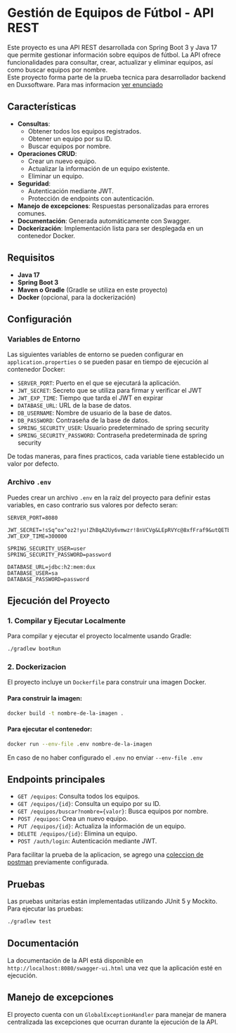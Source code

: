 # Gestión de Equipos de Fútbol - API REST

Este proyecto es una API REST desarrollada con Spring Boot 3 y Java 17 que permite gestionar información sobre equipos de fútbol. 
La API ofrece funcionalidades para consultar, crear, actualizar y eliminar equipos, así como buscar equipos por nombre.
<br>Este proyecto forma parte de la prueba tecnica para desarrollador backend en Duxsoftware. Para mas informacion [ver enunciado](Enunciado.pdf)

## Características

- **Consultas**:
    - Obtener todos los equipos registrados.
    - Obtener un equipo por su ID.
    - Buscar equipos por nombre.
- **Operaciones CRUD**:
    - Crear un nuevo equipo.
    - Actualizar la información de un equipo existente.
    - Eliminar un equipo.
- **Seguridad**:
    - Autenticación mediante JWT.
    - Protección de endpoints con autenticación.
- **Manejo de excepciones**: Respuestas personalizadas para errores comunes.
- **Documentación**: Generada automáticamente con Swagger.
- **Dockerización**: Implementación lista para ser desplegada en un contenedor Docker.

## Requisitos

- **Java 17**
- **Spring Boot 3**
- **Maven o Gradle** (Gradle se utiliza en este proyecto)
- **Docker** (opcional, para la dockerización)

## Configuración

### Variables de Entorno

Las siguientes variables de entorno se pueden configurar en `application.properties` o se pueden pasar en tiempo de ejecución al contenedor Docker:

- `SERVER_PORT`: Puerto en el que se ejecutará la aplicación.
- `JWT_SECRET`: Secreto que se utiliza para firmar y verificar el JWT
- `JWT_EXP_TIME`: Tiempo que tarda el JWT en expirar
- `DATABASE_URL`: URL de la base de datos.
- `DB_USERNAME`: Nombre de usuario de la base de datos.
- `DB_PASSWORD`: Contraseña de la base de datos.
- `SPRING_SECURITY_USER`: Usuario predeterminado de spring security
- `SPRING_SECURITY_PASSWORD`: Contraseña predeterminada de spring security

De todas maneras, para fines practicos, cada variable tiene establecido un valor por defecto.

### Archivo `.env`

Puedes crear un archivo `.env` en la raíz del proyecto para definir estas variables, en caso contrario sus valores por defecto seran:

```dotenv
SERVER_PORT=8080

JWT_SECRET=!sSq^ox^oz2!yu!ZhBqA2Uy6vmwzr!8nVCVg&LEpRVYc@8xfFraf9&utQETbrnpd
JWT_EXP_TIME=300000

SPRING_SECURITY_USER=user
SPRING_SECURITY_PASSWORD=password

DATABASE_URL=jdbc:h2:mem:dux
DATABASE_USER=sa
DATABASE_PASSWORD=password
```

## Ejecución del Proyecto

### 1. Compilar y Ejecutar Localmente

Para compilar y ejecutar el proyecto localmente usando Gradle:
```bash
./gradlew bootRun
```

### 2. Dockerizacion
El proyecto incluye un `Dockerfile` para construir una imagen Docker.

#### Para construir la imagen:
```bash
docker build -t nombre-de-la-imagen .
```

#### Para ejecutar el contenedor:
```bash
docker run --env-file .env nombre-de-la-imagen
```
En caso de no haber configurado el `.env` no enviar `--env-file .env`

## Endpoints principales
- `GET /equipos`: Consulta todos los equipos.
- `GET /equipos/{id}`: Consulta un equipo por su ID.
- `GET /equipos/buscar?nombre={valor}`: Busca equipos por nombre.
- `POST /equipos`: Crea un nuevo equipo.
- `PUT /equipos/{id}`: Actualiza la información de un equipo.
- `DELETE /equipos/{id}`: Elimina un equipo.
- `POST /auth/login`: Autenticación mediante JWT.

Para facilitar la prueba de la aplicacion, se agrego una [coleccion de postman](Equipos%20de%20futbol.postman_collection.json) previamente configurada.

## Pruebas
Las pruebas unitarias están implementadas utilizando JUnit 5 y Mockito. Para ejecutar las pruebas:
```bash
./gradlew test
```

## Documentación
La documentación de la API está disponible en `http://localhost:8080/swagger-ui.html` una vez que la aplicación esté en ejecución.

## Manejo de excepciones
El proyecto cuenta con un `GlobalExceptionHandler` para manejar de manera centralizada las excepciones que ocurran durante la ejecución de la API.